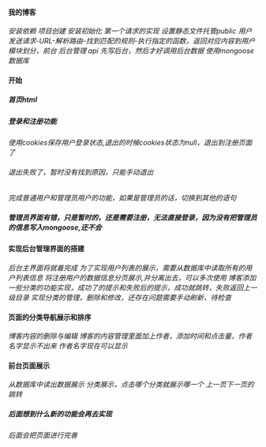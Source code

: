 #### 我的博客 
*安装依赖 项目创建 安装初始化 第一个请求的实现*
*设置静态文件托管public*
*用户发送请求-URL-解析路由-找到匹配的规则-执行指定的函数，返回对应内容到用户*
*模块划分，前台 后台管理 api*
*先写后台，然后才好调用后台数据 使用mongoose数据库*
#### 开始
##### 首页html
##### 登录和注册功能
*使用cookies保存用户登录状态,退出的时候cookies状态为null，退出到注册页面了*
###### *退出失败了，暂时没有找到原因，只能手动退出*
*完成普通用户和管理员用户的功能，如果是管理员的话，切换到其他的语句*
##### *管理员界面有错，只是暂时的，还是需要注册，无法直接登录，因为没有把管理员的信息写入mongoose,还不会*
#### 实现后台管理界面的搭建
*后台主界面将就着完成*
*为了实现用户列表的展示，需要从数据库中读取所有的用户列表信息*
*将注册用户的数据信息分页展示,并分离出去，可以多次使用*
*博客添加一些分类的功能实现，成功了的提示和失败后的提示，成功就跳转，失败返回上一级目录*
*实现分类的管理，删除和修改，还存在问题需要手动刷新，待检查*
#### 页面的分类导航展示和排序
*博客内容的删除与编辑*
*博客的内容管理里面加上作者，添加时间和点击量，作者名字显示不出来*
*作者名字现在可以显示*
#### 前台页面展示
*从数据库中读出数据展示*
*分类展示，点击哪个分类就展示哪一个*
*上一页下一页的跳转*
##### 后面想到什么新的功能会再去实现
*后面会把页面进行完善*